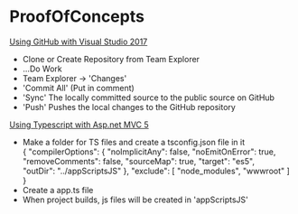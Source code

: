# ProofOfConcepts

[Using GitHub with Visual Studio 2017](https://blogs.msdn.microsoft.com/benjaminperkins/2017/04/04/setting-up-and-using-github-in-visual-studio-2017/)  
* Clone or Create Repository from Team Explorer  
* ...Do Work  
* Team Explorer -> 'Changes'  
* 'Commit All' (Put in comment)  
* 'Sync' The locally committed source to the public source on GitHub  
* 'Push' Pushes the local changes to the GitHub repository  

[Using Typescript with Asp.net MVC 5](http://www.mithunvp.com/using-typescript-with-asp-net-mvc5/)
* Make a folder for TS files and create a tsconfig.json file in it  
  {
    "compilerOptions": {
      "noImplicitAny": false,
      "noEmitOnError": true,
      "removeComments": false,
      "sourceMap": true,
      "target": "es5",    
      "outDir": "../appScriptsJS"
    },
    "exclude": [
      "node_modules",
      "wwwroot"
    ]
  }
* Create a app.ts file  
* When project builds, js files will be created in 'appScriptsJS'  
